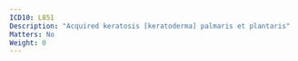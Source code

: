 ```yaml
---
ICD10: L851
Description: "Acquired keratosis [keratoderma] palmaris et plantaris"
Matters: No
Weight: 0
---
```

